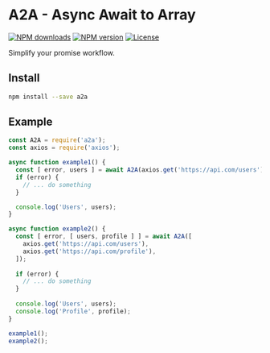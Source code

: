 # A2A - Async Await to Array

<a href="https://www.npmjs.com/package/a2a"><img src="https://img.shields.io/npm/dm/a2a.svg?style=flat-square" alt="NPM downloads"></a>
<a href="https://www.npmjs.com/package/a2a"><img src="https://img.shields.io/npm/v/a2a.svg?style=flat-square" alt="NPM version"></a>
<a href="/LICENSE"><img src="https://img.shields.io/npm/l/a2a.svg?style=flat-square" alt="License"></a>

Simplify your promise workflow.

## Install

```bash
npm install --save a2a
```

## Example

```js
const A2A = require('a2a');
const axios = require('axios');

async function example1() {
  const [ error, users ] = await A2A(axios.get('https://api.com/users'));
  if (error) {
    // ... do something
  }

  console.log('Users', users);
}

async function example2() {
  const [ error, [ users, profile ] ] = await A2A([
    axios.get('https://api.com/users'),
    axios.get('https://api.com/profile'),
  ]);
  
  if (error) {
    // ... do something
  }
  
  console.log('Users', users);
  console.log('Profile', profile);
}

example1();
example2();
```
